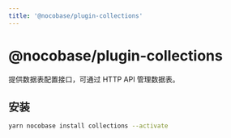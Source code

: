 ```yaml
---
title: '@nocobase/plugin-collections'
---
```


# @nocobase/plugin-collections

提供数据表配置接口，可通过 HTTP API 管理数据表。

## 安装

```bash
yarn nocobase install collections --activate
```